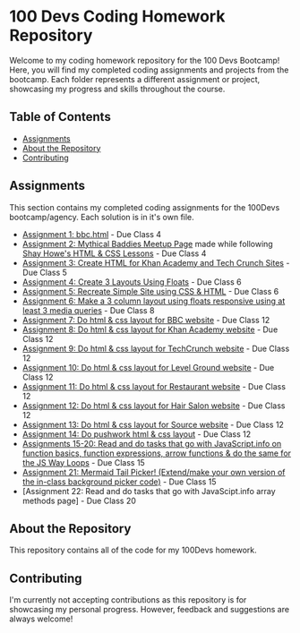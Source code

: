 # 100 Devs Coding Homework Repository

Welcome to my coding homework repository for the 100 Devs Bootcamp! Here, you will find my completed coding assignments and projects from the bootcamp. Each folder represents a different assignment or project, showcasing my progress and skills throughout the course.

## Table of Contents

- [Assignments](#assignments)
- [About the Repository](#about-the-repository)
- [Contributing](#contributing)

## Assignments

This section contains my completed coding assignments for the 100Devs bootcamp/agency. Each solution is in it's own file. 

- [Assignment 1: bbc.html](https://github.com/raisa-d/100Devs/blob/624c312b7a346d571428497637d06dc386bf5e45/Assignment%201%3A%20bbc.html) - Due Class 4
- [Assignment 2: Mythical Baddies Meetup Page](https://github.com/raisa-d/100Devs/tree/624c312b7a346d571428497637d06dc386bf5e45/mythical-baddies-shay-howe) made while following [Shay Howe's HTML & CSS Lessons](https://learn.shayhowe.com/html-css/) - Due Class 4
- [Assignment 3: Create HTML for Khan Academy and Tech Crunch Sites](https://github.com/raisa-d/100Devs/tree/2ffec1c3180bb1a687e14cacca37fb60b6d2de68/due-class-5) - Due Class 5
- [Assignment 4: Create 3 Layouts Using Floats](https://github.com/raisa-d/100Devs/tree/aae66c2f8eb3e90937c12579f2aee43faa7e962e/due-class-6/layouts) - Due Class 6
- [Assignment 5: Recreate Simple Site using CSS & HTML](https://github.com/raisa-d/100Devs/tree/aae66c2f8eb3e90937c12579f2aee43faa7e962e/due-class-6/simple-site/attempt2) - Due Class 6
- [Assignment 6: Make a 3 column layout using floats responsive using at least 3 media queries](https://github.com/raisa-d/100Devs/tree/1fcf18233e6f6955fb576c67371130a64ff77838/due-class-8) - Due Class 8
- [Assignment 7: Do html & css layout for BBC website](https://github.com/raisa-d/100Devs/tree/main/due-class-12/bbc) - Due Class 12
- [Assignment 8: Do html & css layout for Khan Academy website](https://github.com/raisa-d/100Devs/tree/main/due-class-12/khan-academy) - Due Class 12
- [Assignment 9: Do html & css layout for TechCrunch website](https://github.com/raisa-d/100Devs/tree/main/due-class-12/tech-crunch) - Due Class 12
- [Assignment 10: Do html & css layout for Level Ground website](https://github.com/raisa-d/100Devs/tree/main/due-class-12/level-ground) - Due Class 12
- [Assignment 11: Do html & css layout for Restaurant website](https://github.com/raisa-d/100Devs/tree/main/due-class-12/restaurant%20layout) - Due Class 12
- [Assignment 12: Do html & css layout for Hair Salon website](https://github.com/raisa-d/100Devs/tree/main/due-class-12/salon) - Due Class 12
- [Assignment 13: Do html & css layout for Source website](https://github.com/raisa-d/100Devs/tree/main/due-class-12/source%20layout) - Due Class 12
- [Assignment 14: Do pushwork html & css layout](https://github.com/raisa-d/100Devs/tree/main/due-class-12/pushwork%20layout) - Due Class 12
- [Assignments 15-20: Read and do tasks that go with JavaScript.info on function basics, function expressions, arrow functions & do the same for the JS Way Loops](https://github.com/raisa-d/100Devs/tree/250226644576080ccd6f49d7564e722c68b9aad8/due-class-15/js-tasks) - Due Class 15
- [Assignment 21: Mermaid Tail Picker! (Extend/make your own version of the in-class background picker code)](https://github.com/raisa-d/100Devs/tree/250226644576080ccd6f49d7564e722c68b9aad8/due-class-15/mermaid) - Due Class 15
- [Assignment 22: Read and do tasks that go with JavaScipt.info array methods page] - Due Class 20

## About the Repository

This repository contains all of the code for my 100Devs homework. 

## Contributing

I'm currently not accepting contributions as this repository is for showcasing my personal progress. However, feedback and suggestions are always welcome!
